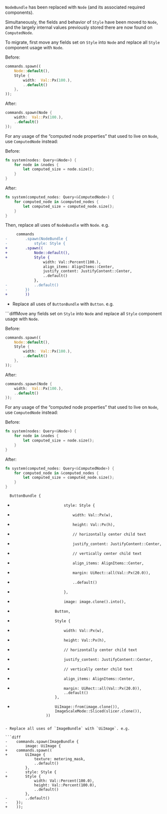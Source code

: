 `NodeBundle` has been replaced with `Node` (and its associated required components).

Simultaneously, the fields and behavior of `Style` have been moved to `Node`, and the largely internal values previously stored there are now found on `ComputedNode`.

To migrate, first move any fields set on `Style` into `Node` and replace all `Style` component usage with `Node`.

Before:

```rust
commands.spawn((
    Node::default(),
    Style {
        width:  Val::Px(100.),
        ..default()
    },
));
```

After:

```rust
commands.spawn(Node {
    width:  Val::Px(100.),
    ..default()
});
```

For any usage of the “computed node properties” that used to live on `Node`, use `ComputedNode` instead:

Before:

```rust
fn system(nodes: Query<&Node>) {
    for node in &nodes {
        let computed_size = node.size();
    }
}
```

After:

```rust
fn system(computed_nodes: Query<&ComputedNode>) {
    for computed_node in &computed_nodes {
        let computed_size = computed_node.size();
    }
}
```

Then, replace all uses of `NodeBundle` with `Node`. e.g.

```diff
     commands
-        .spawn(NodeBundle {
-            style: Style {
+        .spawn((
+            Node::default(),
+            Style {
                 width: Val::Percent(100.),
                 align_items: AlignItems::Center,
                 justify_content: JustifyContent::Center,
                 ..default()
             },
-            ..default()
-        })
+        ))
```

- Replace all uses of `ButtonBundle` with `Button`. e.g.

```diffMove any fields set on `Style` into `Node` and replace all `Style` component usage with `Node`.

Before:

```rust
commands.spawn((
    Node::default(),
    Style {
        width:  Val::Px(100.),
        ..default()
    },
));
```

After:

```rust
commands.spawn(Node {
    width:  Val::Px(100.),
    ..default()
});
```

For any usage of the “computed node properties” that used to live on `Node`, use `ComputedNode` instead:

Before:

```rust
fn system(nodes: Query<&Node>) {
    for node in &nodes {
        let computed_size = node.size();
    }
}
```

After:

```rust
fn system(computed_nodes: Query<&ComputedNode>) {
    for computed_node in &computed_nodes {
        let computed_size = computed_node.size();
    }
}
```
      ButtonBundle {
-                            style: Style {
-                                width: Val::Px(w),
-                                height: Val::Px(h),
-                                // horizontally center child text
-                                justify_content: JustifyContent::Center,
-                                // vertically center child text
-                                align_items: AlignItems::Center,
-                                margin: UiRect::all(Val::Px(20.0)),
-                                ..default()
-                            },
-                            image: image.clone().into(),
+                        Button,
+                        Style {
+                            width: Val::Px(w),
+                            height: Val::Px(h),
+                            // horizontally center child text
+                            justify_content: JustifyContent::Center,
+                            // vertically center child text
+                            align_items: AlignItems::Center,
+                            margin: UiRect::all(Val::Px(20.0)),
                             ..default()
                         },
+                        UiImage::from(image.clone()),
                         ImageScaleMode::Sliced(slicer.clone()),
                     ))
```

- Replace all uses of `ImageBundle` with `UiImage`. e.g.

```diff
-    commands.spawn(ImageBundle {
-        image: UiImage {
+    commands.spawn((
+        UiImage {
             texture: metering_mask,
             ..default()
         },
-        style: Style {
+        Style {
             width: Val::Percent(100.0),
             height: Val::Percent(100.0),
             ..default()
         },
-        ..default()
-    });
+    ));
```
